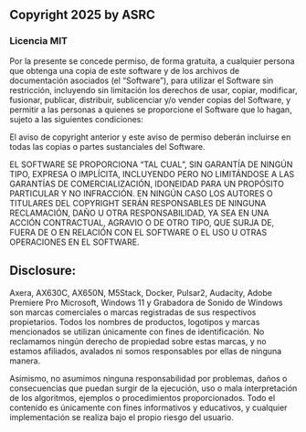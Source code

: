 ## Copyright 2025 by ASRC
### Licencia MIT
Por la presente se concede permiso, de forma gratuita, a cualquier persona que obtenga una copia de este software y de los archivos de documentación asociados (el “Software”), para utilizar el Software sin restricción, incluyendo sin limitación los derechos de usar, copiar, modificar, fusionar, publicar, distribuir, sublicenciar y/o vender copias del Software, y permitir a las personas a quienes se proporcione el Software que lo hagan, sujeto a las siguientes condiciones:

El aviso de copyright anterior y este aviso de permiso deberán incluirse en todas las copias o partes sustanciales del Software.

EL SOFTWARE SE PROPORCIONA “TAL CUAL”, SIN GARANTÍA DE NINGÚN TIPO, EXPRESA O IMPLÍCITA, INCLUYENDO PERO NO LIMITÁNDOSE A LAS GARANTÍAS DE COMERCIALIZACIÓN, IDONEIDAD PARA UN PROPÓSITO PARTICULAR Y NO INFRACCIÓN. EN NINGÚN CASO LOS AUTORES O TITULARES DEL COPYRIGHT SERÁN RESPONSABLES DE NINGUNA RECLAMACIÓN, DAÑO U OTRA RESPONSABILIDAD, YA SEA EN UNA ACCIÓN CONTRACTUAL, AGRAVIO O DE OTRO TIPO, QUE SURJA DE, FUERA DE O EN RELACIÓN CON EL SOFTWARE O EL USO U OTRAS OPERACIONES EN EL SOFTWARE.

## Disclosure:
Axera, AX630C, AX650N, M5Stack, Docker, Pulsar2, Audacity, Adobe Premiere Pro Microsoft, Windows 11 y Grabadora de Sonido de Windows son marcas comerciales o marcas registradas de sus respectivos propietarios. Todos los nombres de productos, logotipos y marcas mencionados se utilizan únicamente con fines de identificación. No reclamamos ningún derecho de propiedad sobre estas marcas, y no estamos afiliados, avalados ni somos responsables por ellas de ninguna manera.  

Asimismo, no asumimos ninguna responsabilidad por problemas, daños o consecuencias que puedan surgir de la ejecución, uso o mala interpretación de los algoritmos, ejemplos o procedimientos proporcionados. Todo el contenido es únicamente con fines informativos y educativos, y cualquier implementación se realiza bajo el propio riesgo del usuario.  
